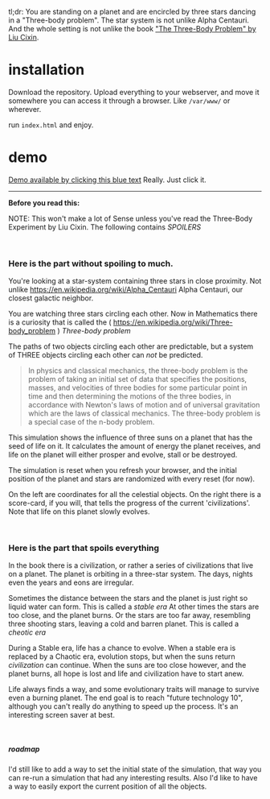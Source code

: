 tl;dr: You are standing on a planet and are encircled by three stars dancing in a "Three-body problem".
The star system is not unlike Alpha Centauri. And the whole setting is not unlike the book ["The Three-Body Problem" by Liu Cixin](https://www.amazon.com/Three-Body-Problem-Cixin-Liu/dp/0765382032).

# installation

Download the repository. Upload everything to your webserver, and move it somewhere you can access it through a browser. Like ```/var/www/``` or wherever.

run ```index.html``` and enjoy.


# demo

[Demo available by clicking this blue text](http://labs.sense-studios.com/threebody/index.html)
Really. Just click it.

- - - -

__Before you read this:__

NOTE: This won't make a lot of Sense unless you've read the Three-Body Experiment by Liu Cixin.
The following contains _SPOILERS_

&nbsp;
### Here is the part without spoiling to much.

You're looking at a star-system containing three stars in close proximity. Not unlike
https://en.wikipedia.org/wiki/Alpha_Centauri Alpha Centauri, our closest galactic neighbor.

You are watching three stars circling each other. Now in Mathematics there is a curiosity
that is called the ( https://en.wikipedia.org/wiki/Three-body_problem ) *Three-body problem*

The paths of two objects circling each other are predictable, but a system of THREE objects circling
each other can *not* be predicted.

> In physics and classical mechanics, the three-body problem is the problem of taking an initial set of data that specifies the positions, masses, and velocities of three bodies for some particular point in time and then determining the motions of the three bodies, in accordance with Newton's laws of motion and of universal gravitation which are the laws of classical mechanics. The three-body problem is a special case of the n-body problem.

This simulation shows the influence of three suns on a planet that has the seed of life on it.
It calculates the amount of energy the planet receives, and life on the planet will either prosper and evolve, stall or be destroyed.

The simulation is reset when you refresh your browser, and the initial position of the planet and stars are randomized with every
reset (for now).

On the left are coordinates for all the celestial objects. On the right there is a score-card, if you will, that tells the
progress of the current 'civilizations'. Note that life on this planet slowly evolves.

&nbsp;
### Here is the part that spoils everything

In the book there is a civilization, or rather a series of civilizations that live on a planet.
The planet is orbiting in a three-star system. The days, nights even the years and eons are irregular.

Sometimes the distance between the stars and the planet is just right so liquid water can form. This is called a _stable era_
At other times the stars are too close, and the planet burns.
Or the stars are too far away, resembling three shooting stars, leaving a cold and barren planet. This is called a _cheotic era_

During a Stable era, life has a chance to evolve. When a stable era is replaced by a Chaotic era, evolution stops,
but when the suns return _civilization_ can continue. When the suns are too close however, and the planet burns, all hope
is lost and life and civilization have to start anew.

Life always finds a way, and some evolutionary traits will manage to survive even a burning planet.
The end goal is to reach "future technology 10", although you can't really do anything to speed up the process. It's an
interesting screen saver at best.

&nbsp;
##### roadmap

I'd still like to add a way to set the initial state of the simulation, that way you can re-run a simulation that had any interesting  results. Also I'd like to have a way to easily export the current position of all the objects.
